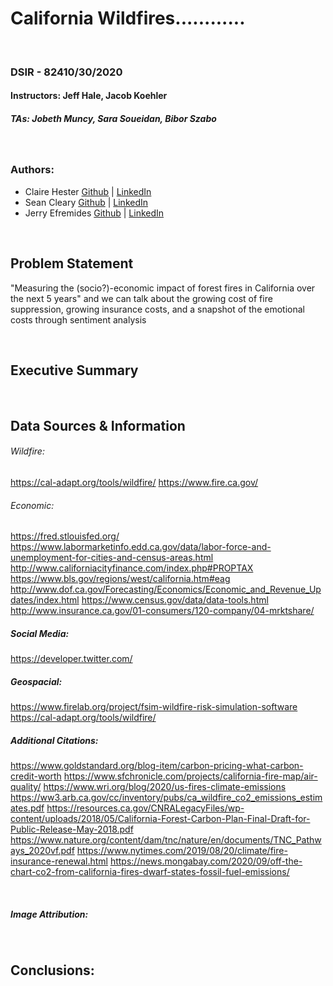 # California Wildfires............  


<br>

### DSIR - 82410/30/2020
#### Instructors:  Jeff Hale, Jacob Koehler
##### TAs:  Jobeth Muncy, Sara Soueidan, Bibor Szabo
  
<br>

### Authors:

- Claire Hester [Github](https://git.generalassemb.ly/__________) | [LinkedIn](https://linkedin.com/in/claire-petersen-hester)
- Sean Cleary [Github](https://github.com/jefremides) | [LinkedIn](https://linkedin.com/in/____________)
- Jerry Efremides [Github](https://git.generalassemb.ly/jefremides) | [LinkedIn](https://linkedin.com/in/jerry-efremides)

<br>

## Problem Statement

"Measuring the (socio?)-economic impact of forest fires in California over the next 5 years" and we can talk about the growing cost of fire suppression, growing insurance costs, and a snapshot of the emotional costs through sentiment analysis

<br>

## Executive Summary


<br>

## Data Sources & Information

###### Wildfire:

https://cal-adapt.org/tools/wildfire/
https://www.fire.ca.gov/



###### Economic:

https://fred.stlouisfed.org/
https://www.labormarketinfo.edd.ca.gov/data/labor-force-and-unemployment-for-cities-and-census-areas.html
http://www.californiacityfinance.com/index.php#PROPTAX
https://www.bls.gov/regions/west/california.htm#eag
http://www.dof.ca.gov/Forecasting/Economics/Economic_and_Revenue_Updates/index.html
https://www.census.gov/data/data-tools.html
http://www.insurance.ca.gov/01-consumers/120-company/04-mrktshare/

##### Social Media:

https://developer.twitter.com/




##### Geospacial:

https://www.firelab.org/project/fsim-wildfire-risk-simulation-software
https://cal-adapt.org/tools/wildfire/


##### Additional Citations:

https://www.goldstandard.org/blog-item/carbon-pricing-what-carbon-credit-worth 
https://www.sfchronicle.com/projects/california-fire-map/air-quality/
https://www.wri.org/blog/2020/us-fires-climate-emissions
https://ww3.arb.ca.gov/cc/inventory/pubs/ca_wildfire_co2_emissions_estimates.pdf
https://resources.ca.gov/CNRALegacyFiles/wp-content/uploads/2018/05/California-Forest-Carbon-Plan-Final-Draft-for-Public-Release-May-2018.pdf
https://www.nature.org/content/dam/tnc/nature/en/documents/TNC_Pathways_2020vf.pdf
https://www.nytimes.com/2019/08/20/climate/fire-insurance-renewal.html
https://news.mongabay.com/2020/09/off-the-chart-co2-from-california-fires-dwarf-states-fossil-fuel-emissions/

<br>

##### Image Attribution:


<br>

## Conclusions:

